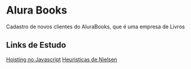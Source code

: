 # Alura Books

Cadastro de novos clientes do AluraBooks, que é uma empresa de Livros

## Links de Estudo
[Hoisting no Javascript](https://www.alura.com.br/artigos/hoisting-no-javascript)
[Heurísticas de Nielsen](https://www.alura.com.br/artigos/10-heuristicas-de-nielsen-uma-formula-pra-evitar-erros-basicos-de-usabilidade)
